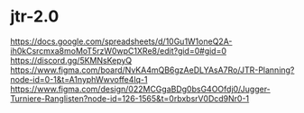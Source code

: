 # jtr-2.0

https://docs.google.com/spreadsheets/d/10Gu1W1oneQ2A-ih0kCsrcmxa8moMoT5rzW0wpC1XRe8/edit?gid=0#gid=0
https://discord.gg/5KMNsKepyQ
https://www.figma.com/board/NvKA4mQB6gzAeDLYAsA7Ro/JTR-Planning?node-id=0-1&t=A1nyphWwvoffe4lq-1
https://www.figma.com/design/022MCGgaBDg0bsG4OOfdj0/Jugger-Turniere-Ranglisten?node-id=126-1565&t=0rbxbsrV0Dcd9Nr0-1
